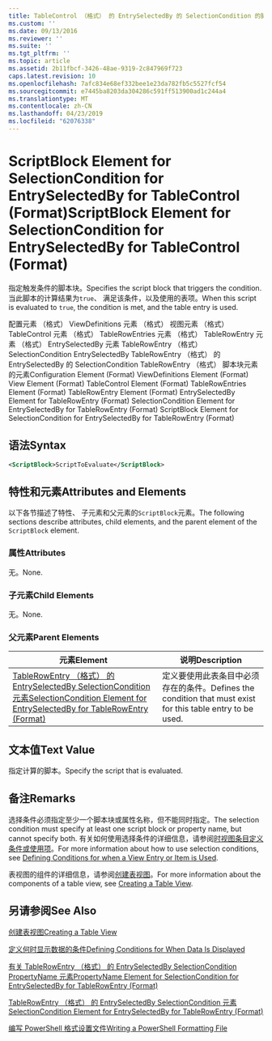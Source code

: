 ```yaml
---
title: TableControl （格式） 的 EntrySelectedBy 的 SelectionCondition 的脚本块元素 |Microsoft Docs
ms.custom: ''
ms.date: 09/13/2016
ms.reviewer: ''
ms.suite: ''
ms.tgt_pltfrm: ''
ms.topic: article
ms.assetid: 2b11fbcf-3426-48ae-9319-2c847969f723
caps.latest.revision: 10
ms.openlocfilehash: 7afc834e68ef332bee1e23da782fb5c5527fcf54
ms.sourcegitcommit: e7445ba8203da304286c591ff513900ad1c244a4
ms.translationtype: MT
ms.contentlocale: zh-CN
ms.lasthandoff: 04/23/2019
ms.locfileid: "62076338"
---
```

# <a name="scriptblock-element-for-selectioncondition-for-entryselectedby-for-tablecontrol-format"></a><span data-ttu-id="edf1c-102">ScriptBlock Element for SelectionCondition for EntrySelectedBy for TableControl (Format)</span><span class="sxs-lookup"><span data-stu-id="edf1c-102">ScriptBlock Element for SelectionCondition for EntrySelectedBy for TableControl (Format)</span></span>

<span data-ttu-id="edf1c-103">指定触发条件的脚本块。</span><span class="sxs-lookup"><span data-stu-id="edf1c-103">Specifies the script block that triggers the condition.</span></span> <span data-ttu-id="edf1c-104">当此脚本的计算结果为`true`、 满足该条件，以及使用的表项。</span><span class="sxs-lookup"><span data-stu-id="edf1c-104">When this script is evaluated to `true`, the condition is met, and the table entry is used.</span></span>

<span data-ttu-id="edf1c-105">配置元素 （格式） ViewDefinitions 元素 （格式） 视图元素 （格式） TableControl 元素 （格式） TableRowEntries 元素 （格式） TableRowEntry 元素 （格式） EntrySelectedBy 元素 TableRowEntry （格式）SelectionCondition EntrySelectedBy TableRowEntry （格式） 的 EntrySelectedBy 的 SelectionCondition TableRowEntry （格式） 脚本块元素的元素</span><span class="sxs-lookup"><span data-stu-id="edf1c-105">Configuration Element (Format) ViewDefinitions Element (Format) View Element (Format) TableControl Element (Format) TableRowEntries Element (Format) TableRowEntry Element (Format) EntrySelectedBy Element for TableRowEntry (Format) SelectionCondition Element for EntrySelectedBy for TableRowEntry (Format) ScriptBlock Element for SelectionCondition for EntrySelectedBy for TableRowEntry (Format)</span></span>

## <a name="syntax"></a><span data-ttu-id="edf1c-106">语法</span><span class="sxs-lookup"><span data-stu-id="edf1c-106">Syntax</span></span>

```xml
<ScriptBlock>ScriptToEvaluate</ScriptBlock>
```

## <a name="attributes-and-elements"></a><span data-ttu-id="edf1c-107">特性和元素</span><span class="sxs-lookup"><span data-stu-id="edf1c-107">Attributes and Elements</span></span>

<span data-ttu-id="edf1c-108">以下各节描述了特性、 子元素和父元素的`ScriptBlock`元素。</span><span class="sxs-lookup"><span data-stu-id="edf1c-108">The following sections describe attributes, child elements, and the parent element of the `ScriptBlock` element.</span></span>

### <a name="attributes"></a><span data-ttu-id="edf1c-109">属性</span><span class="sxs-lookup"><span data-stu-id="edf1c-109">Attributes</span></span>

<span data-ttu-id="edf1c-110">无。</span><span class="sxs-lookup"><span data-stu-id="edf1c-110">None.</span></span>

### <a name="child-elements"></a><span data-ttu-id="edf1c-111">子元素</span><span class="sxs-lookup"><span data-stu-id="edf1c-111">Child Elements</span></span>

<span data-ttu-id="edf1c-112">无。</span><span class="sxs-lookup"><span data-stu-id="edf1c-112">None.</span></span>

### <a name="parent-elements"></a><span data-ttu-id="edf1c-113">父元素</span><span class="sxs-lookup"><span data-stu-id="edf1c-113">Parent Elements</span></span>

|<span data-ttu-id="edf1c-114">元素</span><span class="sxs-lookup"><span data-stu-id="edf1c-114">Element</span></span>|<span data-ttu-id="edf1c-115">说明</span><span class="sxs-lookup"><span data-stu-id="edf1c-115">Description</span></span>|
|-------------|-----------------|
|[<span data-ttu-id="edf1c-116">TableRowEntry （格式） 的 EntrySelectedBy SelectionCondition 元素</span><span class="sxs-lookup"><span data-stu-id="edf1c-116">SelectionCondition Element for EntrySelectedBy for TableRowEntry (Format)</span></span>](./selectioncondition-element-for-entryselectedby-for-tablecontrol-format.md)|<span data-ttu-id="edf1c-117">定义要使用此表条目中必须存在的条件。</span><span class="sxs-lookup"><span data-stu-id="edf1c-117">Defines the condition that must exist for this table entry to be used.</span></span>|

## <a name="text-value"></a><span data-ttu-id="edf1c-118">文本值</span><span class="sxs-lookup"><span data-stu-id="edf1c-118">Text Value</span></span>

<span data-ttu-id="edf1c-119">指定计算的脚本。</span><span class="sxs-lookup"><span data-stu-id="edf1c-119">Specify the script that is evaluated.</span></span>

## <a name="remarks"></a><span data-ttu-id="edf1c-120">备注</span><span class="sxs-lookup"><span data-stu-id="edf1c-120">Remarks</span></span>

<span data-ttu-id="edf1c-121">选择条件必须指定至少一个脚本块或属性名称，但不能同时指定。</span><span class="sxs-lookup"><span data-stu-id="edf1c-121">The selection condition must specify at least one script block or property name, but cannot specify both.</span></span> <span data-ttu-id="edf1c-122">有关如何使用选择条件的详细信息，请参阅[时视图条目定义条件或使用项](./defining-conditions-for-displaying-data.md)。</span><span class="sxs-lookup"><span data-stu-id="edf1c-122">For more information about how to use selection conditions, see [Defining Conditions for when a View Entry or Item is Used](./defining-conditions-for-displaying-data.md).</span></span>

<span data-ttu-id="edf1c-123">表视图的组件的详细信息，请参阅[创建表视图](./creating-a-table-view.md)。</span><span class="sxs-lookup"><span data-stu-id="edf1c-123">For more information about the components of a table view, see [Creating a Table View](./creating-a-table-view.md).</span></span>

## <a name="see-also"></a><span data-ttu-id="edf1c-124">另请参阅</span><span class="sxs-lookup"><span data-stu-id="edf1c-124">See Also</span></span>

[<span data-ttu-id="edf1c-125">创建表视图</span><span class="sxs-lookup"><span data-stu-id="edf1c-125">Creating a Table View</span></span>](./creating-a-table-view.md)

[<span data-ttu-id="edf1c-126">定义何时显示数据的条件</span><span class="sxs-lookup"><span data-stu-id="edf1c-126">Defining Conditions for When Data Is Displayed</span></span>](./defining-conditions-for-displaying-data.md)

[<span data-ttu-id="edf1c-127">有关 TableRowEntry （格式） 的 EntrySelectedBy SelectionCondition PropertyName 元素</span><span class="sxs-lookup"><span data-stu-id="edf1c-127">PropertyName Element for SelectionCondition for EntrySelectedBy for TableRowEntry (Format)</span></span>](./propertyname-element-for-selectioncondition-for-entryselectedby-for-tablerowentry-format.md)

[<span data-ttu-id="edf1c-128">TableRowEntry （格式） 的 EntrySelectedBy SelectionCondition 元素</span><span class="sxs-lookup"><span data-stu-id="edf1c-128">SelectionCondition Element for EntrySelectedBy for TableRowEntry (Format)</span></span>](./selectioncondition-element-for-entryselectedby-for-tablecontrol-format.md)

[<span data-ttu-id="edf1c-129">编写 PowerShell 格式设置文件</span><span class="sxs-lookup"><span data-stu-id="edf1c-129">Writing a PowerShell Formatting File</span></span>](./writing-a-powershell-formatting-file.md)
